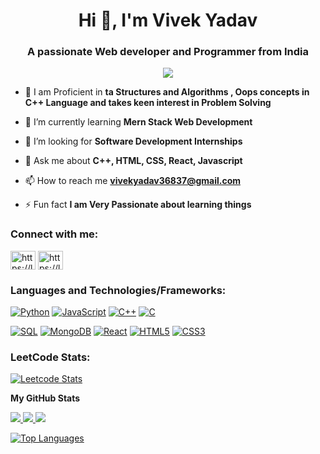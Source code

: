 <h1 align="center">Hi 👋, I'm Vivek Yadav</h1>
<h3 align="center">A passionate Web developer and Programmer from India</h3>

<p align="center">
  <a href="https://github.com/Vivekyd6">
    <img src="https://komarev.com/ghpvc/?username=Vivekyd6&color=blue&style=flat)" />
  </a>
</p>

- 🌱 I am Proficient in **ta Structures and Algorithms , Oops concepts in C++ Language and takes keen interest in Problem Solving**
- 🌱 I’m currently learning **Mern Stack Web Development**

- 🤝 I’m looking for  **Software Development Internships**

- 💬 Ask me about  **C++, HTML, CSS, React, Javascript**

- 📫 How to reach me **vivekyadav36837@gmail.com**

- ⚡ Fun fact **I am Very Passionate about learning things**

<h3 align="left">Connect with me:</h3>
<p align="left">

<a href="https://www.linkedin.com/in/vivek-yadav-149333192/" target="blank"><img align="center" src="https://raw.githubusercontent.com/rahuldkjain/github-profile-readme-generator/master/src/images/icons/Social/linked-in-alt.svg" alt="https://leetcode.com/vivek_yd_6/" height="30" width="40" /></a>
<a href="https://leetcode.com/vivek_yd_6/" target="blank"><img align="center" src="https://raw.githubusercontent.com/rahuldkjain/github-profile-readme-generator/master/src/images/icons/Social/leet-code.svg" alt="https://leetcode.com/vivek_yd_6/" height="30" width="40" /></a>
</p>




<h3 align="left">Languages and Technologies/Frameworks:</h3>

[![Python](https://img.shields.io/badge/python-black?style=for-the-badge&logo=python)](https://github.com/Vivekyd6)
[![JavaScript](https://img.shields.io/badge/javascript-black?style=for-the-badge&logo=javascript)](https://github.com/Vivekyd6)
[![C++](https://img.shields.io/badge/c++-black?style=for-the-badge&logo=cplusplus)](https://github.com/Vivekyd6)
[![C](https://img.shields.io/badge/c-black?style=for-the-badge&logo=c)](https://github.com/Vivekyd6)
<!-- [![Bash](https://img.shields.io/badge/bash-black?style=for-the-badge&logo=gnu-bash&logoColor=white)](https://github.com/Vivekyd6) -->
[![SQL](https://img.shields.io/badge/sql-black?style=for-the-badge&logo=mysql)](https://github.com/Vivekyd6)
[![MongoDB](https://img.shields.io/badge/mongodb-black?style=for-the-badge&logo=mongodb)](https://github.com/Vivekyd6)
[![React](https://img.shields.io/badge/react-black?style=for-the-badge&logo=react)](https://github.com/Vivekyd6)
[![HTML5](https://img.shields.io/badge/html5-black?style=for-the-badge&logo=html5)](https://github.com/Vivekyd6)
[![CSS3](https://img.shields.io/badge/css3-black?style=for-the-badge&logo=css3)](https://github.com/Vivekyd6)
<!-- [![Docker](https://img.shields.io/badge/docker-black?style=for-the-badge&logo=docker)](https://hub.docker.com/u/Vivekyd6) -->


<h3 align="left">LeetCode Stats:</h3>

[![Leetcode Stats](https://leetcard.jacoblin.cool/Vivek_yd_6?ext=contest)](https://leetcode.com/Vivek_yd_6)


<b>My GitHub Stats</b>

  <a href="https://github.com/Vivekyd6">
    <img src="http://github-profile-summary-cards.vercel.app/api/cards/profile-details?username=Vivekyd6&theme=transparent" />
  </a>
  <a href="https://github.com/Vivekyd6">
    <img src="https://github-readme-streak-stats.herokuapp.com/?user=Vivekyd6&hide_border=true&card_width=338&theme=transparent" />
  </a>
  <a href="https://github.com/Vivekyd6">
    <img src="http://github-profile-summary-cards.vercel.app/api/cards/stats?username=Vivekyd6&theme=transparent" />
  </a>
 


<!-- <a href="http://www.github.com/Vivekyd6"><img src="https://github-readme-stats.vercel.app/api?username=Vivekyd6&show_icons=true&hide=&count_private=true&title_color=0891b2&text_color=ffffff&icon_color=3382ed&bg_color=171717&hide_border=true&show_icons=true" alt="sahilkhoslaa's GitHub stats" /></a> -->


<!-- <a href="http://www.github.comVivekyd6"><img src="https://github-readme-streak-stats.herokuapp.com/?user=Vivekyd6&stroke=ffffff&background=171717&ring=0891b2&fire=0891b2&currStreakNum=ffffff&currStreakLabel=0891b2&sideNums=ffffff&sideLabels=ffffff&dates=ffffff&hide_border=true" /></a>  -->

 <a href="https://github.com/Vivekyd6" align="left"><img src="https://github-readme-stats.vercel.app/api/top-langs/?username=Vivekyd6&langs_count=10&title_color=0891b2&text_color=ffffff&icon_color=3382ed&bg_color=171717&hide_border=true&locale=en&custom_title=Top%50%Languages" alt="Top Languages" /></a>

